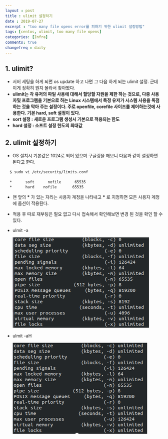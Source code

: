 ```yaml
---
layout : post
title : ulimit 설정하기
date : 2019-07-27
excerpt : "too many file opens error를 피하기 위한 ulimit 설정방법"
tags: [centos, ulimit, too many file opens]
categories: [Infra]
comments: true
changefreq : daily
---
```



## 1. ulimit? 

- 서버 세팅을 하게 되면 os update 하고 나면 그 다음 하게 되는 ulimit 설정. 근데 이게 정확히 뭔지 몰라서 찾아봤다. 
- **ulimit는 각 유저의 파일 사용에 대해서 할당할 자원을 제한 하는 것으로, 다중 사용자및 프로그램을 기본으로 하는 Linux 시스템에서 특정 유저가 시스템 사용을 독점하는 것을 막아 주는 설정이다. 주로 openfile, corefile 사이즈를 제어하는것에 사용한다. 기본 hard, soft 설정이 있다.**
- **sort 설정 : 새로운 프로그램 생성시 기본으로 적용되는 한도**
- **hard 설정 : 소프트 설정 한도의 최대값**

## 2. ulimit 설정하기
- OS 설치시 기본값은 1024로 되어 있으며 구글링을 해보니 다음과 같이 설정하면 된다고 한다. 
~~~ shell
  $ sudo vi /etc/security/limits.conf 

  *      soft      nofile      65535
  *      hard    nofile       65535  
~~~
- 맨 앞의 **\*** 가 있는 자리는 사용자 계정을 나타내고 **\*** 로 지정하면 모든 사용자 계정에 옵션이 적용된다. 
- 적용 후 따로 재부팅은 필요 없고 다시 접속해서 확인해보면 변경 된 것을 확인 할 수 있다. 

- ulmit -a 

  <img src="/static/img/ulimit/ulimit-a.png">
- ulmit -aH

  <img src="/static/img/ulimit/ulimit-aH.png">
